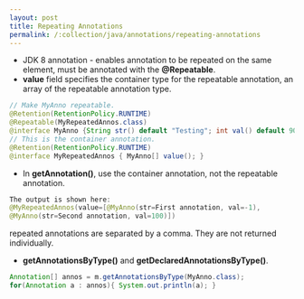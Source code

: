 ```yaml
---
layout: post
title: Repeating Annotations
permalink: /:collection/java/annotations/repeating-annotations
---
```



* JDK 8 annotation - enables annotation to be repeated on the same element, must be annotated with the **@Repeatable**.
* **value** field specifies the container type for the repeatable annotation, an array of the repeatable annotation type.

```java
// Make MyAnno repeatable.
@Retention(RetentionPolicy.RUNTIME)
@Repeatable(MyRepeatedAnnos.class)
@interface MyAnno {String str() default "Testing"; int val() default 9000;}
// This is the container annotation.
@Retention(RetentionPolicy.RUNTIME)
@interface MyRepeatedAnnos { MyAnno[] value(); }
```
* In **getAnnotation()**, use the container annotation, not the repeatable annotation.

```java
The output is shown here:
@MyRepeatedAnnos(value=[@MyAnno(str=First annotation, val=-1),
@MyAnno(str=Second annotation, val=100)])
```
repeated annotations are separated by a comma. They are not returned individually.
* **getAnnotationsByType()** and **getDeclaredAnnotationsByType()**.

```java
Annotation[] annos = m.getAnnotationsByType(MyAnno.class);
for(Annotation a : annos){ System.out.println(a); }
```
